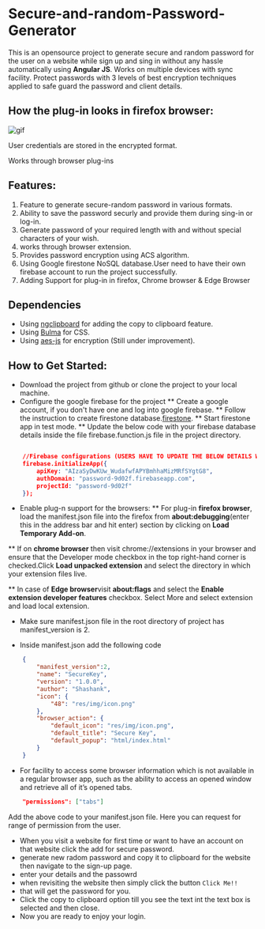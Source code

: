 # Secure-and-random-Password-Generator
This is an opensource project to generate secure and random password for the user on a website while sign up and sing in without any hassle automatically using **Angular JS**. 
Works on multiple devices with sync facility.
Protect passwords with 3 levels of best encryption techniques applied to safe guard the password and client details. 

## How the plug-in looks in firefox browser:

![gif](g.recordit.co/DeAsuD7J2U.gif)

User credentials are stored in the encrypted format.

Works through browser plug-ins

## Features:

1) Feature to generate secure-random password in various formats.
2) Ability to save the password securly and provide them during sing-in or log-in.
3) Generate password of your required length with and without special characters of your wish.
4) works through browser extension.
5) Provides password encryption using ACS algorithm.
6) Using Google firestone NoSQL database.User need to have their own firebase account to run the project successfully.
7) Adding Support for plug-in in firefox, Chrome browser & Edge Browser

## Dependencies 

* Using [ngclipboard](https://sachinchoolur.github.io/ngclipboard/) for adding the copy to clipboard feature.
* Using [Bulma](https://bulma.io/) for CSS.
* Using [aes-js](https://www.npmjs.com/package/aes-js) for encryption (Still under improvement).


## How to Get Started:

* Download the project from github or clone the project to your local machine.
* Configure the google firebase for the project
** Create a google account, if you don't have one and log into google firebase.
** Follow the instruction to create firestone database.[firestone](https://firebase.google.com/docs/firestore/quickstart?authuser=0).
** Start firestone app in test mode.
** Update the below code with your firebase database details inside the file firebase.function.js file in the project directory.
```json

	//Firebase configurations (USERS HAVE TO UPDATE THE BELOW DETAILS WITH THEIR OWN FIREBASE PROJECT DETAILS)
    firebase.initializeApp({
        apiKey: "AIzaSyDwKUw_WudafwfAPYBmhhaMizMRfSYgtG8",
        authDomain: "password-9d02f.firebaseapp.com",
        projectId: "password-9d02f"
    });
```
* Enable plug-n support for the browsers:
** For plug-in **firefox browser**, load the manifest.json file into the firefox from **about:debugging**(enter this in the address bar and hit enter) section by clicking on **Load Temporary Add-on**.

** If on **chrome browser** then visit chrome://extensions in your browser and ensure that the Developer mode checkbox in the top right-hand corner is checked.Click **Load unpacked extension** and select the directory in which your extension files live.

** In case of **Edge browser**visit **about:flags** and select the **Enable extension developer features** checkbox. Select More and select extension and load local extension.

* Make sure manifest.json file in the root directory of project has manifest_version is 2.

* Inside manifest.json add the following code

```json
	{
		"manifest_version":2,
		"name": "SecureKey",
		"version": "1.0.0",
		"author": "Shashank",
		"icon": {
			"48": "res/img/icon.png"
		},
		"browser_action": {
			"default_icon": "res/img/icon.png",
			"default_title": "Secure Key",
			"default_popup": "html/index.html"
		}
	}
```

* For facility to access some browser information which is not available in a regular browser app, such as the ability to access an opened window and retrieve all of it’s opened tabs.

```json
	"permissions": ["tabs"]
```

Add the above code to your manifest.json file. Here you can request for range of permission from the user.

* When you visit a website for first time or want to have an account on that website click the add for secure password.
* generate new radom password and copy it to clipboard for the website then navigate to the sign-up page.
* enter your details and the passowrd
* when revisiting the website then simply click the button ```Click Me!!```
* that will get the password for you.
* Click the copy to clipboard option till you see the text int the text box is selected and then close.
* Now you are ready to enjoy your login.

